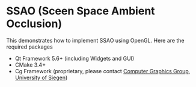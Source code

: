 # SSAO (Sceen Space Ambient Occlusion)
This demonstrates how to implement SSAO using OpenGL. Here are the required packages
- Qt Framework 5.6+ (including Widgets and GUI)
- CMake 3.4+
- Cg Framework (proprietary, please contact [Computer Graphics Group, University of Siegen](cg.informatik.uni-siegen.de))
